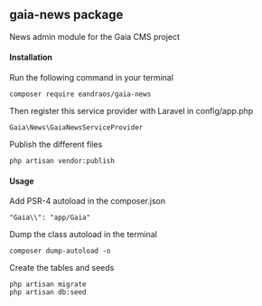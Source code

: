 ## gaia-news package
News admin module for the Gaia CMS project


#### Installation
Run the following command in your terminal 
```
composer require eandraos/gaia-news
```

Then register this service provider with Laravel in config/app.php
```
Gaia\News\GaiaNewsServiceProvider
```

Publish the different files
```
php artisan vendor:publish
```

#### Usage
Add PSR-4 autoload in the composer.json 
```
"Gaia\\": "app/Gaia"
```

Dump the class autoload in the terminal 
```
composer dump-autoload -o
```

Create the tables and seeds
```
php artisan migrate
php artisan db:seed
```
